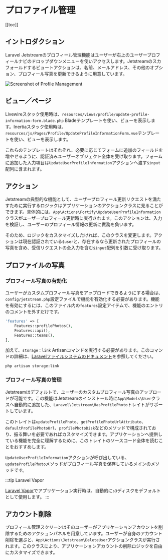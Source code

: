# プロファイル管理

[[toc]]

## イントロダクション

Laravel Jetstreamのプロフィール管理機能はユーザーが右上のユーザープロフィールナビのドロップダウンメニューを使いアクセスします。Jetstreamのスカフォールドするビュートアクションは、名前、メールアドレス、その他のオプション、プロフィール写真を更新できるように用意しています。

![Screenshot of Profile Management](/img/profile-management.png)

## ビュー／ページ

Livewireスタック使用時は、`resources/views/profile/update-profile-information-form.blade.php` Bladeテンプレートを使い、ビューを表示します。Inertiaスタック使用時は、`resources/js/Pages/Profile/UpdateProfileInformationForm.vue`テンプレートを使い、ビューを表示します。

これらのテンプレートはそれぞれ、必要に応じてフォームに追加のフィールドを増やせるように、認証済みユーザーオブジェクト全体を受け取ります。フォームに追加した入力項目は`UpdateUserProfileInformation`アクションへ渡す`$input`配列に含まれます。

## アクション

Jetstreamの典型的な機能として、ユーザープロフィール更新リクエストを満たすために実行するロジックはアプリケーションのアクションクラスに見ることができます。具体的には、`App\Actions\Fortify\UpdateUserProfileInformation`クラスがユーザープロフィール更新時に実行されます。このアクションは、入力を検証し、ユーザーのプロフィール情報の更新に責務を負います。

そのため、ロジックをカスタマイズしたければ、このクラスを変更します。アクションは現在認証されている`$user`と、存在するなら更新されたプロフィールの写真を含め、受信リクエストの全入力を含む`$input`配列を引数に受け取ります。

## プロファイルの写真

### プロフィール写真の有効化

ユーザーがカスタムプロフィール写真をアップロードできるようにする場合は、`config/jetstream.php`設定ファイルで機能を有効化する必要があります。機能を有効にするには、このファイル内の`features`設定アイテムで、機能のエントリのコメントを外すだけです。

```php
'features' => [
    Features::profilePhotos(),
    Features::api(),
    Features::teams(),
],
```

加えて、`storage：link` Artisanコマンドを実行する必要があります。このコマンドの詳細は、[Laravelファイルシステムのドキュメント](/laravel/8.x/ja/filesystem.html)を参照してください。

```bash
php artisan storage:link
```

### プロフィール写真の管理

Jetstreamはデフォルトで、ユーザーのカスタムプロフィール写真のアップロードが可能です。この機能はJetstreamのインストール時に`App\Models\User`クラスへ自動的に追加した、`Laravel\Jetstream\HasProfilePhoto`トレイトがサポートしています。

このトレイトは`updateProfilePhoto`、`getProfilePhotoUrlAttribute`、`defaultProfilePhotoUrl`、`profilePhotoDisk`などのメソッドで構成されており、振る舞いを必要であればカスタマイズできます。アプリケーションへ提供している機能を完全に理解するために、このトレイトのソースコード全体を読むことをおすすめします。

`UpdateUserProfileInformation`アクションが呼び出している、`updateProfilePhoto`メソッドがプロフィール写真を保存しているメインのメソッドです。

:::tip Laravel Vapor

[Laravel Vapor](https://vapor.laravel.com)でアプリケーション実行時は、自動的に`s3`ディスクをデフォルトとして使用します。
:::

## アカウント削除

プロフィール管理スクリーンはそのユーザーがアプリケーションアカウントを削除するためのアクションパネルを用意しています。ユーザーが自身のアカウント削除を選ぶと、`App\Actions\Jetstream\DeleteUser`アクションクラスが実行されます。このクラスにより、アプリケーションアカウントの削除ロジックを自由にカスタマイズできます。

